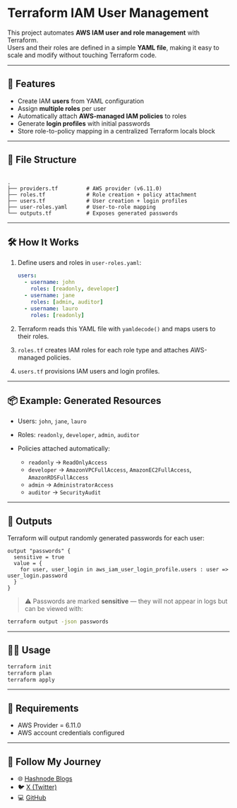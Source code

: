 # Terraform IAM User Management

This project automates **AWS IAM user and role management** with Terraform.  
Users and their roles are defined in a simple **YAML file**, making it easy to scale and modify without touching Terraform code.

---

## 🚀 Features
- Create IAM **users** from YAML configuration
- Assign **multiple roles** per user
- Automatically attach **AWS-managed IAM policies** to roles
- Generate **login profiles** with initial passwords
- Store role-to-policy mapping in a centralized Terraform locals block

---

## 📂 File Structure
```

.
├── providers.tf         # AWS provider (v6.11.0)
├── roles.tf             # Role creation + policy attachment
├── users.tf             # User creation + login profiles
├── user-roles.yaml      # User-to-role mapping
└── outputs.tf           # Exposes generated passwords

````

---

## 🛠️ How It Works
1. Define users and roles in `user-roles.yaml`:
   ```yaml
   users:
     - username: john
       roles: [readonly, developer]
     - username: jane
       roles: [admin, auditor]
     - username: lauro
       roles: [readonly]


2. Terraform reads this YAML file with `yamldecode()` and maps users to their roles.

3. `roles.tf` creates IAM roles for each role type and attaches AWS-managed policies.

4. `users.tf` provisions IAM users and login profiles.

---

## 📦 Example: Generated Resources

* Users: `john`, `jane`, `lauro`
* Roles: `readonly`, `developer`, `admin`, `auditor`
* Policies attached automatically:

  * `readonly` → `ReadOnlyAccess`
  * `developer` → `AmazonVPCFullAccess`, `AmazonEC2FullAccess`, `AmazonRDSFullAccess`
  * `admin` → `AdministratorAccess`
  * `auditor` → `SecurityAudit`

---

## 🔑 Outputs

Terraform will output randomly generated passwords for each user:

```hcl
output "passwords" {
  sensitive = true
  value = {
    for user, user_login in aws_iam_user_login_profile.users : user => user_login.password
  }
}
```

> ⚠️ Passwords are marked **sensitive** — they will not appear in logs but can be viewed with:

```sh
terraform output -json passwords
```

---

## 🧑‍💻 Usage

```sh
terraform init
terraform plan
terraform apply
```

---

## 📌 Requirements

* AWS Provider = 6.11.0
* AWS account credentials configured

---

## 🔗 Follow My Journey

* 🌐 [Hashnode Blogs](https://hashnode.com/@abulraheem)
* 🐦 [X (Twitter)](https://x.com/yourhandle)
* 💻 [GitHub](https://github.com/yourusername)



